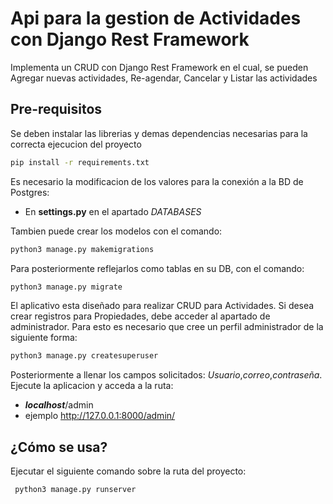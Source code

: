 # Api para la gestion de Actividades con Django Rest Framework

Implementa un CRUD con Django Rest Framework en el cual, se pueden Agregar nuevas
actividades, Re-agendar, Cancelar y Listar las actividades

## Pre-requisitos

Se deben instalar las librerias y demas dependencias necesarias para la 
correcta ejecucion del proyecto
```sh
pip install -r requirements.txt
```
Es necesario la modificacion de los valores para la conexión a la BD de Postgres:
- En **settings.py** en el apartado *DATABASES*

Tambien puede crear los modelos con el comando:
```sh
python3 manage.py makemigrations
```

Para posteriormente reflejarlos como tablas en su DB, con el comando:
```sh
python3 manage.py migrate
```
El aplicativo esta diseñado para realizar CRUD para Actividades. Si desea
crear registros para Propiedades, debe acceder al apartado de administrador.
Para esto es necesario que cree un perfil administrador de la siguiente forma:
```sh
python3 manage.py createsuperuser
```
Posteriormente a llenar los campos solicitados: *Usuario*,*correo*,*contraseña*.
Ejecute la aplicacion y acceda a la ruta:
 - ***localhost***/admin 
 - ejemplo http://127.0.0.1:8000/admin/
 

## ¿Cómo se usa?

Ejecutar el siguiente comando sobre la ruta del proyecto:

```sh
 python3 manage.py runserver
```
